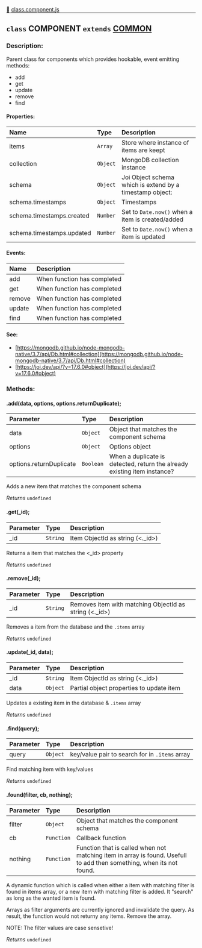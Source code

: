 <div class="mb-0">
    🔗 <a class="source-code" target="_blank"
        href="https://github.com/OpenHausIO/backend/blob/dev&#x2F;system&#x2F;component&#x2F;class.component.js">class.component.js</a>
</div>
<hr style="margin: 0 !important" />

<!-- CLASS -->

<!-- GENERAL -->
## `class` COMPONENT  `extends`  [COMMON](backend/system/component/class.common.js)  
### Description:

Parent class for components which provides hookable, event emitting methods:
- add
- get
- update
- remove
- find

<!-- GENERAL -->

<!-- PARAMETER -->
<!-- PARAMETER -->

<!-- PROPERTIES -->
#### Properties:
| Name | Type | Description |
| :---- | :-------- | :----------- |
| items | `Array` | Store where instance of items are keept |
| collection | `Object` | MongoDB collection instance |
| schema | `Object` | Joi Object schema which is extend by a timestamp object: |
| schema.timestamps | `Object` | Timestamps |
| schema.timestamps.created | `Number` | Set to `Date.now()` when a item is created/added |
| schema.timestamps.updated | `Number` | Set to `Date.now()` when a item is updated |
<!-- PROPERTIES -->

<!-- EVENTS -->
#### Events:
| Name | Description |
| :---- | :----------- |
| add | When function has completed |
| get | When function has completed |
| remove | When function has completed |
| update | When function has completed |
| find | When function has completed |
<!-- EVENTS -->

<!-- EXAMPLES -->
<!-- EXAMPLES -->

<!-- LINKS -->
#### See:
- [https://mongodb.github.io/node-mongodb-native/3.7/api/Db.html#collection](https://mongodb.github.io/node-mongodb-native/3.7/api/Db.html#collection)<br />
- [https://joi.dev/api/?v=17.6.0#object](https://joi.dev/api/?v=17.6.0#object)<br />
<!-- LINKS -->

<!-- CLASS -->



<!-- METHODS -->
### Methods:
####  .add(data, options, options.returnDuplicate);  

| Parameter | Type       | Description    |
| :-------- | :--------- |:------------- |
| data | `Object` |  Object that matches the component schema |
| options | `Object` |  Options object |
| options.returnDuplicate | `Boolean` |  When a duplicate is detected, return the already existing item instance? |


Adds a new item that matches the component schema


*Returns*   `undefined`   


<!-- LINKS -->
<!-- LINKS -->

####  .get(_id);  

| Parameter | Type       | Description    |
| :-------- | :--------- |:------------- |
| _id | `String` |  Item ObjectId as string (<._id>) |


Returns a item that matches the <_id> property


*Returns*   `undefined`   


<!-- LINKS -->
<!-- LINKS -->

####  .remove(_id);  

| Parameter | Type       | Description    |
| :-------- | :--------- |:------------- |
| _id | `String` |  Removes item with matching ObjectId as string (<._id>) |


Removes a item from the database and the `.items` array


*Returns*   `undefined`   


<!-- LINKS -->
<!-- LINKS -->

####  .update(_id, data);  

| Parameter | Type       | Description    |
| :-------- | :--------- |:------------- |
| _id | `String` |  Item ObjectId as string (<._id>) |
| data | `Object` |  Partial object properties to update item |


Updates a existing item in the database  & `.items` array


*Returns*   `undefined`   


<!-- LINKS -->
<!-- LINKS -->

####  .find(query);  

| Parameter | Type       | Description    |
| :-------- | :--------- |:------------- |
| query | `Object` |  key/value pair to search for in `.items` array |


Find matching item with key/values 


*Returns*   `undefined`   


<!-- LINKS -->
<!-- LINKS -->

####  .found(filter, cb, nothing);  

| Parameter | Type       | Description    |
| :-------- | :--------- |:------------- |
| filter | `Object` |  Object that matches the component schema |
| cb | `Function` |  Callback function |
| nothing | `Function` |  Function that is called when not matching item in <items> array is found. Usefull to add then something, when its not found. |


A dynamic function which is called when either a item with matching filter is found in items array, 
or a new item with matching filter is added. It "search" as long as the wanted item is found.

Arrays as filter arguments are currently ignored and invalidate the query.
As result, the function would not returny any items. Remove the array.

NOTE: The filter values are case sensetive!


*Returns*   `undefined`   


<!-- LINKS -->
<!-- LINKS -->

<!-- METHODS -->



<!-- DESCRIPTION -->
<!-- DESCRIPTION -->
